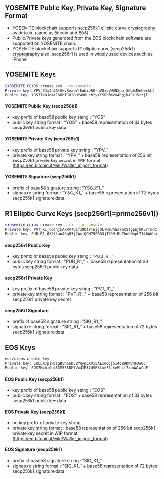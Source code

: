 YOSEMITE Public Key, Private Key, Signature Format
---

* YOSEMITE blockchain supports secp256k1 elliptic curve cryptography as default. (same as Bitcoin and EOS)
* Public/Private keys generated from the EOS blockchain software are supported on YOSEMITE chain.
* YOSEMITE blockchain supports R1 elliptic curve (secp256r1) cryptography also. secp256r1 is used in widely used devices such as iPhone.


## YOSEMITE Keys

```bash
$YOSEMITE_CLYOS create key --to-console
Private key: YPV_5Jx4aC6fGkv5eaoYfKobibRGruV8xpgWWNXpojSNghJDehwrkhJ
Public key: YOS7Te8Jd4fF6HbTJH2BUYADBucb2yYYSRh3mVv4hgjkAJL15rzjF
```

#### YOSEMITE Public Key (secp256k1)
* key prefix of base58 public key string : "YOS"
* public key string format : "YOS" + base58 representation of 33 bytes secp256k1 public key data

#### YOSEMITE Private Key (secp256k1)
* key prefix of base58 private key string : "YPV_"
* private key string format : "YPV_" + base58 representation of 256 bit secp256k1 private key secret in WIP format (https://en.bitcoin.it/wiki/Wallet_import_format)

#### YOSEMITE Signature (secp256k1)
* prefix of base58 signature string : "YSG_K1_"
* signature string format : "YSG_K1_" + base58 representation of 72 bytes secp256k1 signature data


## R1 Elliptic Curve Keys (secp256r1(=prime256v1))

```bash
$YOSEMITE_CLYOS create key --r1 --to-console
Private key: PVT_R1_C6ShjLAkRV7ULfzQQfYTWjjDL7HBUhGs7aXStgpWjkKLrTmdC
Public key: PUB_R1_6X2tkauA9gH3j2AujQCM79FR83jTf9MiRhZhubNmpt7146AWhu
```

#### secp256r1 Public Key
* key prefix of base58 public key string : "PUB_R1_"
* public key string format : "PUB_R1_" + base58 representation of 33 bytes secp256r1 public key data

#### secp256r1 Private Key
* key prefix of base58 private key string : "PVT_R1_"
* private key string format : "PVT_R1_" + base58 representation of 256 bit secp256r1 private key secret

#### secp256r1 Signature
* prefix of base58 signature string : "SIG_R1_"
* signature string format : "SIG_R1_" + base58 representation of 72 bytes secp256k1 signature data


## EOS Keys

```bash
eos/cleos create key
Private key: 5KLLX7piHozgByhonDC8Y8ypLXVx5AExmQqjb14o89DW34FUaGC
Public key: EOS7M4hiQnu83M5S5NM7Vx4JE57dVB3fxkFAckeMhLf7xpWW1wCdF
```

#### EOS Public Key (secp256k1)
* key prefix of base58 public key string : "EOS"
* public key string format : "EOS" + base58 representation of 33 bytes secp256k1 public key data

#### EOS Private Key (secp256k1)
* no key prefix of private key string
* private key string format : base58 representation of 256 bit secp256k1 private key secret in WIP format (https://en.bitcoin.it/wiki/Wallet_import_format)

#### EOS Signature (secp256k1)
* prefix of base58 signature string : "SIG_K1_"
* signature string format : "SIG_K1_" + base58 representation of 72 bytes secp256k1 signature data


